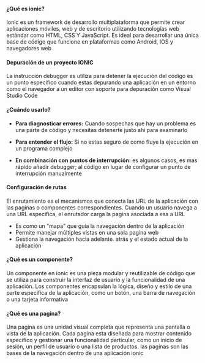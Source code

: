 #### **¿Qué es ionic?**
Ionic es un framework de desarrollo multiplataforma que permite crear aplicaciones móviles, web y de escritorio utilizando tecnologías web estándar como HTML, CSS Y JavaScript. Es ideal para desarrollar una única base de código que funcione  en plataformas como Android, IOS y navegadores web 

#### **Depuración de un proyecto IONIC** 
La instrucción debugger es utiliza para detener la ejecución del código es un punto especifico cuando estas depurando una aplicación en un entorno como el navegador a un editor con soporte para depuración como Visual Studio Code

#### **¿Cuándo usarlo?** 
- **Para diagnosticar errores:** Cuando sospechas que hay un problema es una parte de código y necesitas detenerte justo ahí para examinarlo

- **Para entender el flujo:** Si no estas seguro de como fluye la ejecución en un programa complejo 

- **En combinación con puntos de interrupción:** es algunos casos, es mas rápido añadir debugger; al código en lugar de configurar un punto de interrupción manualmente 

#### **Configuración de rutas**
El enrutamiento es el mecanismos que conecta las URL de la aplicación con las paginas o componentes correspondientes. Cuando un usuario navega a una URL especifica, el enrutador carga la pagina asociada a esa a URL

- Es como un "mapa" que guía la navegación dentro de la aplicación 
- Permite manejar múltiples vistas en una sola pagina web
- Gestiona la navegación hacia adelante. atrás y el estado actual de la aplicación 

#### **¿Qué es un componente?**
Un componente en ionic es una pieza modular y reutilizable de código que se utiliza para construir la interfaz de usuario y la funcionalidad de una aplicación. Los componentes encapsulan la lógica, diseño y estilo de una parte especifica de la aplicación, como un botón, una barra de navegación o una tarjeta informativa 

#### **¿Qué es una pagina?**
Una pagina es una unidad visual completa que representa una pantalla o vista de la aplicación. Cada pagina esta diseñada para mostrar contenido especifico y gestionar una funcionalidad particular, como un inicio de sesión, un perfil de usuario o una lista de productos. las paginas son las bases de la navegación dentro de una aplicación ionic 